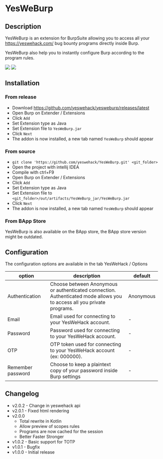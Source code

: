 # YesWeBurp

## Description

YesWeBurp is an extension for BurpSuite allowing you to access all your https://yeswehack.com/ bug bounty programs directly inside Burp.

YesWeBurp also help you to instantly configure Burp according to the program rules.

![](https://i.imgur.com/uzBycc6.png)
![](https://i.imgur.com/0ZELF17.png)

## Installation

### From release
- Download https://github.com/yeswehack/yesweburp/releases/latest
- Open Burp on Extender / Extensions
- Click `Add`
- Set Extension type as Java
- Set Extension file to `YesWeBurp.jar`
- Click `Next`
- The addon is now installed, a new tab named `YesWeBurp` should appear

### From source 
- `git clone 'https://github.com/yeswehack/YesWeBurp.git' <git_folder>`
- Open the project with intellij IDEA
- Compile with ctrl+F9
- Open Burp on Extender / Extensions
- Click `Add`
- Set Extension type as Java
- Set Extension file to `<git_folder>/out/artifacts/YesWeBurp_jar/YesWeBurp.jar`
- Click `Next`
- The addon is now installed, a new tab named `YesWeBurp` should appear

### From BApp Store

YesWeBurp is also available on the BApp store, the BApp store version might be outdated.

## Configuration

The configuration options are available in the tab YesWeHack / Options


| option | description | default |
|--------|-------------|---------|
| Authentication | Choose between Anonymous or authenticated connection.<br>Authenticated mode allows you to access all you private programs. | Anonymous |
| Email | Email used for connecting to your YesWeHack account. | - |
| Password | Password used for connecting to your YesWeHack account. | - |
| OTP | OTP token used for connecting to your YesWeHack account (ex: 000000). | - |
| Remember password | Choose to keep a plaintext copy of your password inside Burp settings | - |


## Changelog
- v2.0.2 - Change in yeswehack api
- v2.0.1 - Fixed html rendering
- v2.0.0 
    - Total rewrite in Kotlin
    - Allow preview of scopes rules
    - Programs are now cached for the session
    - Better Faster Stronger
- v1.0.2 - Basic support for TOTP
- v1.0.1 - Bugfix
- v1.0.0 - Initial release
